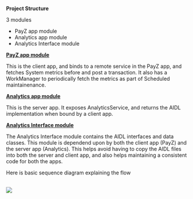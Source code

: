 **Project Structure**

3 modules
 - PayZ app module
 - Analytics app module
 - Analytics Interface module

**[PayZ app module](https://github.com/gabriel-rajadurai/PayZ-Interview-Assignment-/tree/main/app)**

This is the client app, and binds to a remote service in the PayZ app, and fetches System metrics before and post a transaction. It also has a WorkManager to periodically fetch the metrics as part of Scheduled maintainenance.

**[Analytics app module](https://github.com/gabriel-rajadurai/PayZ-Interview-Assignment-/tree/main/analytics)**

This is the server app. It exposes AnalyticsService, and returns the AIDL implementation when bound by a client app.

**[Analytics Interface module](https://github.com/gabriel-rajadurai/PayZ-Interview-Assignment-/tree/main/analyticsInterface)**

The Analytics Interface module contains the AIDL interfaces and data classes. This module is dependend upon by both the client app (PayZ) and the server app (Analytics). This helps avoid having to copy the AIDL files into both the server and client app, and also helps maintaining a consistent code for both the apps.

Here is basic sequence diagram explaining the flow

<br><img src = "https://github.com/gabriel-rajadurai/PayZ-Interview-Assignment-/blob/main/sequence-diagram.png"/>
